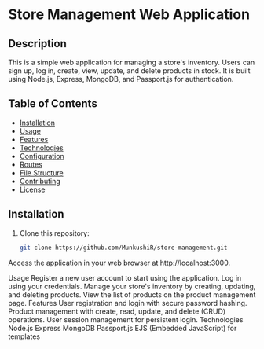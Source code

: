 # Store Management Web Application

## Description

This is a simple web application for managing a store's inventory. Users can sign up, log in, create, view, update, and delete products in stock. It is built using Node.js, Express, MongoDB, and Passport.js for authentication.


## Table of Contents

- [Installation](#installation)
- [Usage](#usage)
- [Features](#features)
- [Technologies](#technologies)
- [Configuration](#configuration)
- [Routes](#routes)
- [File Structure](#file-structure)
- [Contributing](#contributing)
- [License](#license)

## Installation

1. Clone this repository:

   ```bash
   git clone https://github.com/MunkushiR/store-management.git


Access the application in your web browser at http://localhost:3000.

Usage
Register a new user account to start using the application.
Log in using your credentials.
Manage your store's inventory by creating, updating, and deleting products.
View the list of products on the product management page.
Features
User registration and login with secure password hashing.
Product management with create, read, update, and delete (CRUD) operations.
User session management for persistent login.
Technologies
Node.js
Express
MongoDB
Passport.js
EJS (Embedded JavaScript) for templates